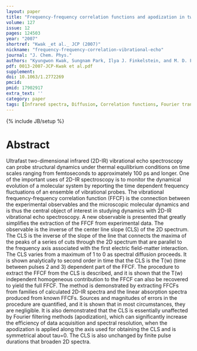 ```yaml
---
layout: paper
title: "Frequency-frequency correlation functions and apodization in two-dimensional infrared vibrational echo spectroscopy: a new approach."
volume: 127
issue: 12
pages: 124503
year: "2007"
shortref: "Kwak _et al._ JCP (2007)"
nickname: "frequency-frequency-correlation-vibrational-echo"
journal: "J. Chem. Phys."
authors: "Kyungwon Kwak, Sungnam Park, Ilya J. Finkelstein, and M. D. Fayer"
pdf: 0013-2007-JCP-Kwak et al.pdf
supplement:
doi: 10.1063/1.2772269
pmcid:
pmid: 17902917
extra_text: ''
category: paper
tags: [Infrared spectra, Diffusion, Correlation functions, Fourier transforms]
---
```

{% include JB/setup %}

# Abstract

Ultrafast two-dimensional infrared (2D-IR) vibrational echo spectroscopy can probe structural dynamics under thermal equilibrium conditions on time scales ranging from femtoseconds to approximately 100 ps and longer. One of the important uses of 2D-IR spectroscopy is to monitor the dynamical evolution of a molecular system by reporting the time dependent frequency fluctuations of an ensemble of vibrational probes. The vibrational frequency-frequency correlation function (FFCF) is the connection between the experimental observables and the microscopic molecular dynamics and is thus the central object of interest in studying dynamics with 2D-IR vibrational echo spectroscopy. A new observable is presented that greatly simplifies the extraction of the FFCF from experimental data. The observable is the inverse of the center line slope (CLS) of the 2D spectrum. The CLS is the inverse of the slope of the line that connects the maxima of the peaks of a series of cuts through the 2D spectrum that are parallel to the frequency axis associated with the first electric field-matter interaction. The CLS varies from a maximum of 1 to 0 as spectral diffusion proceeds. It is shown analytically to second order in time that the CLS is the T(w) (time between pulses 2 and 3) dependent part of the FFCF. The procedure to extract the FFCF from the CLS is described, and it is shown that the T(w) independent homogeneous contribution to the FFCF can also be recovered to yield the full FFCF. The method is demonstrated by extracting FFCFs from families of calculated 2D-IR spectra and the linear absorption spectra produced from known FFCFs. Sources and magnitudes of errors in the procedure are quantified, and it is shown that in most circumstances, they are negligible. It is also demonstrated that the CLS is essentially unaffected by Fourier filtering methods (apodization), which can significantly increase the efficiency of data acquisition and spectral resolution, when the apodization is applied along the axis used for obtaining the CLS and is symmetrical about tau=0. The CLS is also unchanged by finite pulse durations that broaden 2D spectra.
